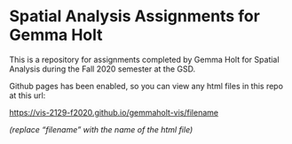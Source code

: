 # Spatial Analysis Assignments for Gemma Holt

This is a repository for assignments completed by Gemma Holt for Spatial Analysis during the Fall 2020 semester at the GSD.

Github pages has been enabled, so you can view any html files in this repo at this url:

https://vis-2129-f2020.github.io/gemmaholt-vis/filename

*(replace “filename” with the name of the html file)*
